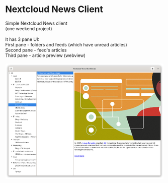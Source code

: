 # Nextcloud News Client
Simple Nextcloud News client\
(one weekend project)\
\
It has 3 pane UI:\
First pane - folders and feeds (which have unread articles)\
Second pane - feed's articles\
Third pane - article preview (webview)\
\
![screenshot01](https://github.com/goloshubov/ncnc/blob/master/screenshots/Screenshot01.png)

